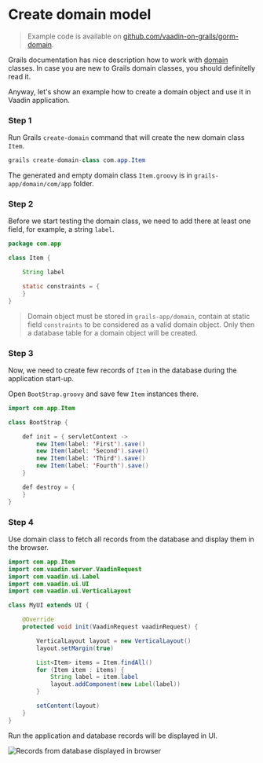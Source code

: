 # Create domain model

> Example code is available on
[github.com/vaadin-on-grails/gorm-domain](https://github.com/vaadin-on-grails3/gorm-domain).

Grails documentation has nice description how to work with [domain](http://grails.org/doc/latest/guide/single.html#domainClasses) classes. In case you are new to Grails domain classes, you should definitelly read it.

Anyway, let's show an example how to create a domain object and use it in Vaadin application.

### Step 1

Run Grails `create-domain` command that will create the new domain class `Item`.

``` java
grails create-domain-class com.app.Item
```

The generated and empty domain class `Item.groovy` is in `grails-app/domain/com/app` folder.

### Step 2

Before we start testing the domain class, we need to add there at least one field, for example, a string `label`.

``` java
package com.app

class Item {

    String label

    static constraints = {
    }
}
```

> Domain object must be stored in `grails-app/domain`, contain at static field `constraints` to be considered as a valid domain object. Only then a database table for a domain object will be created.

### Step 3

Now, we need to create few records of `Item` in the database during the application start-up.

Open `BootStrap.groovy` and save few `Item` instances there.

``` java
import com.app.Item

class BootStrap {

    def init = { servletContext ->
        new Item(label: 'First').save()
        new Item(label: 'Second').save()
        new Item(label: 'Third').save()
        new Item(label: 'Fourth').save()
    }

    def destroy = {
    }
}

```

### Step 4

Use domain class to fetch all records from the database and display them in the browser.

``` java
import com.app.Item
import com.vaadin.server.VaadinRequest
import com.vaadin.ui.Label
import com.vaadin.ui.UI
import com.vaadin.ui.VerticalLayout

class MyUI extends UI {

    @Override
    protected void init(VaadinRequest vaadinRequest) {

        VerticalLayout layout = new VerticalLayout()
        layout.setMargin(true)

        List<Item> items = Item.findAll()
        for (Item item : items) {
            String label = item.label
            layout.addComponent(new Label(label))
        }

        setContent(layout)
    }
}
```

Run the application and database records will be displayed in UI.

![Records from database displayed in browser](http://vaadinongrails.com/book/2_1_1_domains_in_browser.png)
